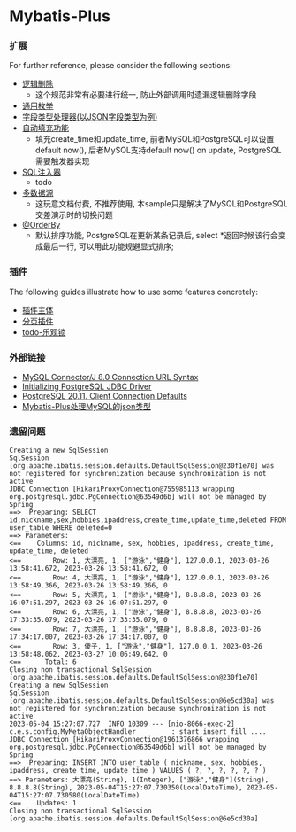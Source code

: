 # Mybatis-Plus

### 扩展

For further reference, please consider the following sections:

* [逻辑删除](https://baomidou.com/pages/6b03c5/)
  * 这个规范非常有必要进行统一, 防止外部调用时遗漏逻辑删除字段
* [通用枚举](https://baomidou.com/pages/8390a4/)
* [字段类型处理器(以JSON字段类型为例)](https://baomidou.com/pages/fd41d8/)
* [自动填充功能](https://baomidou.com/pages/4c6bcf/)
  * 填充create_time和update_time, 前者MySQL和PostgreSQL可以设置default now(), 后者MySQL支持default now() on update, PostgreSQL需要触发器实现
* [SQL注入器](https://baomidou.com/pages/42ea4a/)
  * todo 
* [多数据源](https://baomidou.com/pages/a61e1b/)
  * 这玩意文档付费, 不推荐使用, 本sample只是解决了MySQL和PostgreSQL交差演示时的切换问题
* [@OrderBy](https://baomidou.com/pages/223848/#interceptorignore)
  * 默认排序功能, PostgreSQL在更新某条记录后, select *返回时候该行会变成最后一行, 可以用此功能规避显式排序;

### 插件

The following guides illustrate how to use some features concretely:

* [插件主体](https://baomidou.com/pages/2976a3/)
* [分页插件](https://baomidou.com/pages/97710a/)
* [todo-乐观锁](https://baomidou.com/pages/0d93c0/)

### 外部链接

* [MySQL Connector/J 8.0 Connection URL Syntax](https://dev.mysql.com/doc/connector-j/8.0/en/connector-j-reference-jdbc-url-format.html)
* [Initializing PostgreSQL JDBC Driver](https://jdbc.postgresql.org/documentation/use/)
* [PostgreSQL 20.11. Client Connection Defaults](https://www.postgresql.org/docs/15/runtime-config-client.html)
* [Mybatis-Plus处理MySQL的json类型](https://blog.csdn.net/qq_35098526/article/details/117912886)

### 遗留问题

```shell
Creating a new SqlSession
SqlSession [org.apache.ibatis.session.defaults.DefaultSqlSession@230f1e70] was not registered for synchronization because synchronization is not active
JDBC Connection [HikariProxyConnection@755985113 wrapping org.postgresql.jdbc.PgConnection@63549d6b] will not be managed by Spring
==>  Preparing: SELECT id,nickname,sex,hobbies,ipaddress,create_time,update_time,deleted FROM user_table WHERE deleted=0
==> Parameters: 
<==    Columns: id, nickname, sex, hobbies, ipaddress, create_time, update_time, deleted
<==        Row: 1, 大漂亮, 1, ["游泳","健身"], 127.0.0.1, 2023-03-26 13:58:41.672, 2023-03-26 13:58:41.672, 0
<==        Row: 4, 大漂亮, 1, ["游泳","健身"], 127.0.0.1, 2023-03-26 13:58:49.366, 2023-03-26 13:58:49.366, 0
<==        Row: 5, 大漂亮, 1, ["游泳","健身"], 8.8.8.8, 2023-03-26 16:07:51.297, 2023-03-26 16:07:51.297, 0
<==        Row: 6, 大漂亮, 1, ["游泳","健身"], 8.8.8.8, 2023-03-26 17:33:35.079, 2023-03-26 17:33:35.079, 0
<==        Row: 7, 大漂亮, 1, ["游泳","健身"], 8.8.8.8, 2023-03-26 17:34:17.007, 2023-03-26 17:34:17.007, 0
<==        Row: 3, 傻子, 1, ["游泳","健身"], 127.0.0.1, 2023-03-26 13:58:48.062, 2023-03-27 10:06:49.642, 0
<==      Total: 6
Closing non transactional SqlSession [org.apache.ibatis.session.defaults.DefaultSqlSession@230f1e70]
Creating a new SqlSession
SqlSession [org.apache.ibatis.session.defaults.DefaultSqlSession@6e5cd30a] was not registered for synchronization because synchronization is not active
2023-05-04 15:27:07.727  INFO 10309 --- [nio-8066-exec-2] c.e.s.config.MyMetaObjectHandler         : start insert fill ....
JDBC Connection [HikariProxyConnection@1961376866 wrapping org.postgresql.jdbc.PgConnection@63549d6b] will not be managed by Spring
==>  Preparing: INSERT INTO user_table ( nickname, sex, hobbies, ipaddress, create_time, update_time ) VALUES ( ?, ?, ?, ?, ?, ? )
==> Parameters: 大漂亮(String), 1(Integer), ["游泳","健身"](String), 8.8.8.8(String), 2023-05-04T15:27:07.730350(LocalDateTime), 2023-05-04T15:27:07.730580(LocalDateTime)
<==    Updates: 1
Closing non transactional SqlSession [org.apache.ibatis.session.defaults.DefaultSqlSession@6e5cd30a]
```

